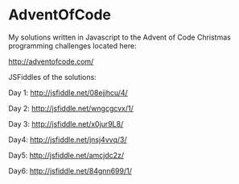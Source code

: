 # AdventOfCode

My solutions written in Javascript to the Advent of Code Christmas programming challenges located here:

http://adventofcode.com/

JSFiddles of the solutions:

Day 1:
http://jsfiddle.net/08ejjhcu/4/

Day 2:
http://jsfiddle.net/wngcgcvx/1/

Day 3:
http://jsfiddle.net/x0jur9L8/

Day4:
http://jsfiddle.net/jnsj4vvq/3/

Day5:
http://jsfiddle.net/amcjdc2z/

Day6:
http://jsfiddle.net/84gnn699/1/
